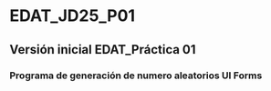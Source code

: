 # EDAT_JD25_P01

## Versión inicial EDAT_Práctica 01

### Programa de generación de numero aleatorios UI Forms





















































